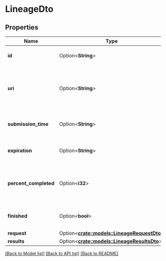 # LineageDto

## Properties

Name | Type | Description | Notes
------------ | ------------- | ------------- | -------------
**id** | Option<**String**> | The id of this lineage query. | [optional]
**uri** | Option<**String**> | The URI for this lineage query for later retrieval and deletion. | [optional]
**submission_time** | Option<**String**> | When the lineage query was submitted. | [optional]
**expiration** | Option<**String**> | When the lineage query will expire. | [optional]
**percent_completed** | Option<**i32**> | The percent complete for the lineage query. | [optional]
**finished** | Option<**bool**> | Whether the lineage query has finished. | [optional]
**request** | Option<[**crate::models::LineageRequestDto**](LineageRequestDTO.md)> |  | [optional]
**results** | Option<[**crate::models::LineageResultsDto**](LineageResultsDTO.md)> |  | [optional]

[[Back to Model list]](../README.md#documentation-for-models) [[Back to API list]](../README.md#documentation-for-api-endpoints) [[Back to README]](../README.md)


